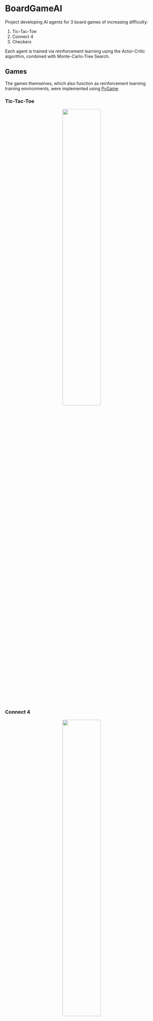 # BoardGameAI
Project developing AI agents for 3 board games of increasing difficulty:
1. Tic-Tac-Toe
2. Connect 4
3. Checkers
   
Each agent is trained via reinforcement learning using the Actor-Critic algorithm, combined with Monte-Carlo-Tree Search.

## Games 
The games themselves, which also function as reinforcement learning training environments, were implemented using [PyGame](https://github.com/pygame)

### Tic-Tac-Toe
<p align="center">
  <img src="https://github.com/user-attachments/assets/91d76507-7b8f-4345-87f9-19e22e36ee8c"  width=50% height=50%>
</p>

### Connect 4
<p align="center">
  <img src="https://github.com/user-attachments/assets/31d67904-94c9-4ad4-b3d2-2285ae135b44" width=50% height=50%>
</p>

### Checkers
<p align="center">
  <img src="https://github.com/user-attachments/assets/1051e6d9-888d-4f1f-96f2-276a55b21595" width=50% height=50%>
</p>
